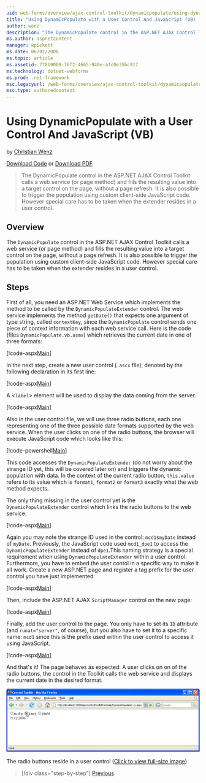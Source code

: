 ```yaml
---
uid: web-forms/overview/ajax-control-toolkit/dynamicpopulate/using-dynamicpopulate-with-a-user-control-and-javascript-vb
title: "Using DynamicPopulate with a User Control And JavaScript (VB) | Microsoft Docs"
author: wenz
description: "The DynamicPopulate control in the ASP.NET AJAX Control Toolkit calls a web service (or page method) and fills the resulting value into a target control on t..."
ms.author: aspnetcontent
manager: wpickett
ms.date: 06/02/2008
ms.topic: article
ms.assetid: 778b9009-76f2-4665-940e-afc0e35bc917
ms.technology: dotnet-webforms
ms.prod: .net-framework
msc.legacyurl: /web-forms/overview/ajax-control-toolkit/dynamicpopulate/using-dynamicpopulate-with-a-user-control-and-javascript-vb
msc.type: authoredcontent
---
```

Using DynamicPopulate with a User Control And JavaScript (VB)
====================
by [Christian Wenz](https://github.com/wenz)

[Download Code](http://download.microsoft.com/download/d/8/f/d8f2f6f9-1b7c-46ad-9252-e1fc81bdea3e/dynamicpopulate2.vb.zip) or [Download PDF](http://download.microsoft.com/download/b/6/a/b6ae89ee-df69-4c87-9bfb-ad1eb2b23373/dynamicpopulate2VB.pdf)

> The DynamicPopulate control in the ASP.NET AJAX Control Toolkit calls a web service (or page method) and fills the resulting value into a target control on the page, without a page refresh. It is also possible to trigger the population using custom client-side JavaScript code. However special care has to be taken when the extender resides in a user control.


## Overview

The `DynamicPopulate` control in the ASP.NET AJAX Control Toolkit calls a web service (or page method) and fills the resulting value into a target control on the page, without a page refresh. It is also possible to trigger the population using custom client-side JavaScript code. However special care has to be taken when the extender resides in a user control.

## Steps

First of all, you need an ASP.NET Web Service which implements the method to be called by the `DynamicPopulateExtender` control. The web service implements the method `getDate()` that expects one argument of type string, called `contextKey`, since the `DynamicPopulate` control sends one piece of context information with each web service call. Here is the code (files `DynamicPopulate.vb.asmx`) which retrieves the current date in one of three formats:

[!code-aspx[Main](using-dynamicpopulate-with-a-user-control-and-javascript-vb/samples/sample1.aspx)]

In the next step, create a new user control (`.ascx` file), denoted by the following declaration in its first line:

[!code-aspx[Main](using-dynamicpopulate-with-a-user-control-and-javascript-vb/samples/sample2.aspx)]

A &lt;`label`&gt; element will be used to display the data coming from the server.

[!code-aspx[Main](using-dynamicpopulate-with-a-user-control-and-javascript-vb/samples/sample3.aspx)]

Also in the user control file, we will use three radio buttons, each one representing one of the three possible date formats supported by the web service. When the user clicks on one of the radio buttons, the browser will execute JavaScript code which looks like this:

[!code-powershell[Main](using-dynamicpopulate-with-a-user-control-and-javascript-vb/samples/sample4.ps1)]

This code accesses the `DynamicPopulateExtender` (do not worry about the strange ID yet, this will be covered later on) and triggers the dynamic population with data. In the context of the current radio button, `this.value` refers to its value which is `format1`, `format2` or `format3` exactly what the web method expects.

The only thing missing in the user control yet is the `DynamicPopulateExtender` control which links the radio buttons to the web service.

[!code-aspx[Main](using-dynamicpopulate-with-a-user-control-and-javascript-vb/samples/sample5.aspx)]

Again you may note the strange ID used in the control: `mcd1$myDate` instead of `myDate`. Previously, the JavaScript code used `mcd1_dpe1` to access the `DynamicPopulateExtender` instead of `dpe1`.This naming strategy is a special requirement when using `DynamicPopulateExtender` within a user control. Furthermore, you have to embed the user contol in a specific way to make it all work. Create a new ASP.NET page and register a tag prefix for the user control you have just implemented:

[!code-aspx[Main](using-dynamicpopulate-with-a-user-control-and-javascript-vb/samples/sample6.aspx)]

Then, include the ASP.NET AJAX `ScriptManager` control on the new page:

[!code-aspx[Main](using-dynamicpopulate-with-a-user-control-and-javascript-vb/samples/sample7.aspx)]

Finally, add the user control to the page. You only have to set its `ID` attribute (and `runat="server"`, of course), but you also have to set it to a specific name: `mcd1` since this is the prefix used within the user control to access it using JavaScript.

[!code-aspx[Main](using-dynamicpopulate-with-a-user-control-and-javascript-vb/samples/sample8.aspx)]

And that's it! The page behaves as expected: A user clicks on on of the radio buttons, the control in the Toolkit calls the web service and displays the current date in the desired format.


[![The radio buttons reside in a user control](using-dynamicpopulate-with-a-user-control-and-javascript-vb/_static/image2.png)](using-dynamicpopulate-with-a-user-control-and-javascript-vb/_static/image1.png)

The radio buttons reside in a user control ([Click to view full-size image](using-dynamicpopulate-with-a-user-control-and-javascript-vb/_static/image3.png))

>[!div class="step-by-step"]
[Previous](dynamically-populating-a-control-using-javascript-code-vb.md)
